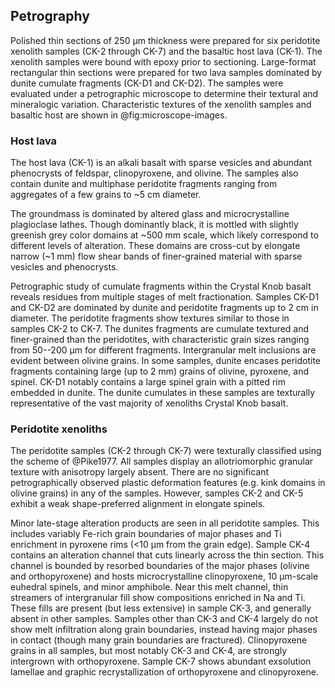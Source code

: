 ## Petrography

Polished thin sections of 250 µm thickness were
prepared for six peridotite xenolith samples
(CK-2 through CK-7) and the basaltic host lava (CK-1). The
xenolith samples were bound with epoxy prior to sectioning.
Large-format rectangular thin sections were prepared for two lava samples dominated
by dunite cumulate fragments (CK-D1 and CK-D2).
The samples were evaluated under a petrographic microscope to determine
their textural and mineralogic variation. Characteristic textures of the
xenolith samples and basaltic host are shown in @fig:microscope-images.

### Host lava

The host lava (CK-1) is an alkali basalt with sparse vesicles and abundant
phenocrysts of feldspar, clinopyroxene, and olivine.
The samples also contain dunite and multiphase peridotite fragments
ranging from aggregates of a few grains to ~5 cm diameter.

The groundmass is dominated by altered glass and microcrystalline
plagioclase lathes.
Though dominantly black, it is mottled with slightly greenish grey color domains
at ~500 mm scale, which likely correspond to different levels of alteration.
These domains are cross-cut by elongate narrow (~1 mm) flow shear bands of
finer-grained material with sparse vesicles and phenocrysts.

Petrographic study of cumulate fragments within the Crystal Knob
basalt reveals residues from multiple stages of melt fractionation.
Samples CK-D1 and CK-D2 are dominated
by dunite and peridotite fragments up to 2 cm in diameter. The
peridotite fragments show textures similar to those in samples CK-2 to CK-7.
The dunites fragments are cumulate textured and finer-grained than the peridotites,
with characteristic grain sizes ranging from 50--200 µm <fixme></fixme> for different fragments.
Intergranular melt inclusions <!-- now altered to ??? -->
are evident between olivine grains.
In some samples, dunite encases peridotite fragments containing large (up to
2 mm) grains of olivine, pyroxene, and spinel. CK-D1 notably contains a large spinel grain with a
pitted rim embedded in dunite.
The dunite cumulates in these samples are texturally representative of
the vast majority of xenoliths Crystal Knob basalt.

<!-- This suggests evolution in several
deep magma chambers with entrainment of the wall rock

Taken together, these samples appear to
represent interactions with the melt throughout their history -->

### Peridotite xenoliths

<!--[[textures]]-->

<!--[[sample_petrography]]-->
<!--[[microscope-images]]-->


The peridotite samples (CK-2 through CK-7) were texturally classified using
the scheme of @Pike1977. All samples display an allotriomorphic granular
texture with anisotropy largely absent. There are
no significant petrographically observed plastic deformation features
(e.g. kink domains in olivine grains) in any of the samples. However,
samples CK-2 and CK-5 exhibit a weak shape-preferred alignment in elongate
spinels.

Minor late-stage alteration products are seen in all peridotite samples.
This includes variably Fe-rich grain boundaries of major phases and Ti
enrichment in pyroxene rims (<10 µm from the grain
edge). Sample CK-4 contains an alteration channel that cuts linearly
across the thin section. This channel is bounded by resorbed boundaries
of the major phases (olivine and orthopyroxene) and hosts
microcrystalline clinopyroxene, 10 µm-scale euhedral spinels,
and minor amphibole. Near this melt channel, thin streamers of
intergranular fill show compositions enriched in Na and Ti. These
fills are present (but less extensive) in sample CK-3, and
generally absent in other samples. Samples other than CK-3 and CK-4
largely do not show melt infiltration along grain boundaries, instead
having major phases in contact (though many grain boundaries are fractured).
Clinopyroxene grains in all samples, but most notably CK-3 and CK-4,
are strongly intergrown with orthopyroxene.
Sample CK-7 shows abundant exsolution lamellae and graphic recrystallization of
orthopyroxene and clinopyroxene.

